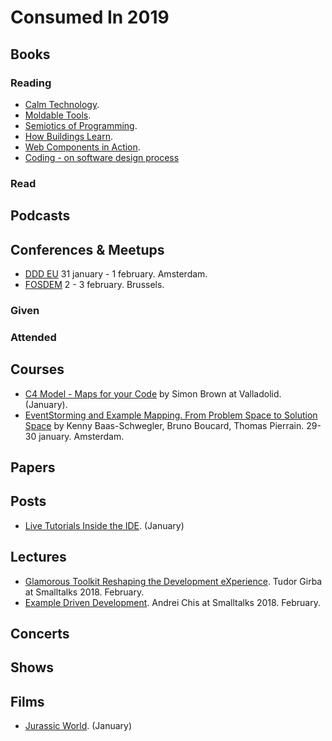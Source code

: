 # Consumed In 2019

## Books

### Reading

- [Calm Technology](https://www.goodreads.com/book/show/25997755-calm-technology).
- [Moldable Tools](http://scg.unibe.ch/archive/phd/chis-phd.pdf).
- [Semiotics of Programming](https://www.goodreads.com/book/show/9246493-semiotics-of-programming).
- [How Buildings Learn](https://www.goodreads.com/book/show/38310.How_Buildings_Learn).
- [Web Components in Action](https://www.goodreads.com/book/show/20578315-web-components-in-action).
- [Coding - on software design process](https://www.goodreads.com/book/show/12625166-coding---on-software-design-process)

### Read


## Podcasts

## Conferences & Meetups

- [DDD EU](https://dddeurope.com/2019/) 31 january - 1 february. Amsterdam.
- [FOSDEM](https://fosdem.org/2019/) 2 - 3 february. Brussels.

### Given


### Attended


## Courses

- [C4 Model - Maps for your Code](https://www.meetup.com/Cylicon-Valley/events/256757606/) by Simon Brown at Valladolid. (January).
- [EventStorming and Example Mapping. From Problem Space to Solution Space](https://training.dddeurope.com/event-storming-example-mapping/) by Kenny Baas-Schwegler, Bruno Boucard, Thomas Pierrain. 29-30 january. Amsterdam.

## Papers


## Posts

- [Live Tutorials Inside the IDE](https://medium.com/feenk/live-tutorials-inside-the-ide-b392f15b920b). (January)


## Lectures

- [Glamorous Toolkit Reshaping the Development eXperience](https://www.youtube.com/watch?v=qeYEais1eT4). Tudor Girba at Smalltalks 2018. February.
- [Example Driven Development](https://www.youtube.com/watch?v=ITKWpeZXuPQ). Andrei Chis at Smalltalks 2018. February.

## Concerts


## Shows


## Films

- [Jurassic World](https://www.imdb.com/title/tt4881806/). (January)
